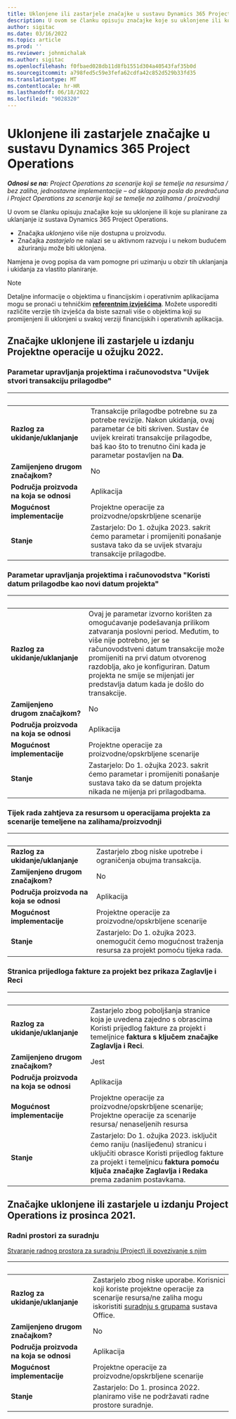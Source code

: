 ```yaml
---
title: Uklonjene ili zastarjele značajke u sustavu Dynamics 365 Project Operations
description: U ovom se članku opisuju značajke koje su uklonjene ili koje su planirane za uklanjanje iz sustava Dynamics 365 Project Operations.
author: sigitac
ms.date: 03/16/2022
ms.topic: article
ms.prod: ''
ms.reviewer: johnmichalak
ms.author: sigitac
ms.openlocfilehash: f0fbaed028db11d8fb1551d304a40543faf35b0d
ms.sourcegitcommit: a798fed5c59e3fefa62cdfa42c852d529b33fd35
ms.translationtype: MT
ms.contentlocale: hr-HR
ms.lasthandoff: 06/18/2022
ms.locfileid: "9028320"
---
```

# <a name="removed-or-deprecated-features-in-dynamics-365-project-operations"></a>Uklonjene ili zastarjele značajke u sustavu Dynamics 365 Project Operations

_**Odnosi se na:** Project Operations za scenarije koji se temelje na resursima / bez zaliha, jednostavne implementacije – od sklapanja posla do predračuna i Project Operations za scenarije koji se temelje na zalihama / proizvodnji_

U ovom se članku opisuju značajke koje su uklonjene ili koje su planirane za uklanjanje iz sustava Dynamics 365 Project Operations.

- Značajka *uklonjeno* više nije dostupna u proizvodu.
- Značajka *zastarjelo* ne nalazi se u aktivnom razvoju i u nekom budućem ažuriranju može biti uklonjena.

Namjena je ovog popisa da vam pomogne pri uzimanju u obzir tih uklanjanja i ukidanja za vlastito planiranje.

> [!NOTE]
> Detaljne informacije o objektima u financijskim i operativnim aplikacijama mogu se pronaći u tehničkim [**referentnim izvješćima**](/dynamics/s-e/global/axtechrefrep_61). Možete usporediti različite verzije tih izvješća da biste saznali više o objektima koji su promijenjeni ili uklonjeni u svakoj verziji financijskih i operativnih aplikacija.

## <a name="features-removed-or-deprecated-in-the-project-operations-march-2022-release"></a>Značajke uklonjene ili zastarjele u izdanju Projektne operacije u ožujku 2022.

### <a name="project-management-and-accounting-always-create-adjustment-transaction-parameter"></a>Parametar upravljanja projektima i računovodstva "Uvijek stvori transakciju prilagodbe"

| &nbsp; | &nbsp; |
|--------|--------|
| **Razlog za ukidanje/uklanjanje** | Transakcije prilagodbe potrebne su za potrebe revizije. Nakon ukidanja, ovaj parametar će biti skriven. Sustav će uvijek kreirati transakcije prilagodbe, baš kao što to trenutno čini kada je parametar postavljen na **Da**. |
| **Zamijenjeno drugom značajkom?** | No |
| **Područja proizvoda na koja se odnosi** | Aplikacija |
| **Mogućnost implementacije** | Projektne operacije za proizvodne/opskrbljene scenarije |
| **Stanje** | Zastarjelo: Do 1. ožujka 2023. sakrit ćemo parametar i promijeniti ponašanje sustava tako da se uvijek stvaraju transakcije prilagodbe. |

### <a name="project-management-and-accounting-use-adjustment-date-as-new-project-date-parameter"></a>Parametar upravljanja projektima i računovodstva "Koristi datum prilagodbe kao novi datum projekta"

| &nbsp; | &nbsp; |
|--------|--------|
| **Razlog za ukidanje/uklanjanje** | Ovaj je parametar izvorno korišten za omogućavanje podešavanja prilikom zatvaranja poslovni period. Međutim, to više nije potrebno, jer se računovodstveni datum transakcije može promijeniti na prvi datum otvorenog razdoblja, ako je konfiguriran. Datum projekta ne smije se mijenjati jer predstavlja datum kada je došlo do transakcije. |
| **Zamijenjeno drugom značajkom?** | No |
| **Područja proizvoda na koja se odnosi** | Aplikacija |
| **Mogućnost implementacije** | Projektne operacije za proizvodne/opskrbljene scenarije |
| **Stanje** | Zastarjelo: Do 1. ožujka 2023. sakrit ćemo parametar i promijeniti ponašanje sustava tako da se datum projekta nikada ne mijenja pri prilagodbama. |

### <a name="resource-request-workflow-in-project-operations-for-stockedproduction-based-scenarios"></a>Tijek rada zahtjeva za resursom u operacijama projekta za scenarije temeljene na zalihama/proizvodnji

| &nbsp; | &nbsp; |
|--------|--------|
| **Razlog za ukidanje/uklanjanje** | Zastarjelo zbog niske upotrebe i ograničenja obujma transakcija. |
| **Zamijenjeno drugom značajkom?** | No |
| **Područja proizvoda na koja se odnosi** | Aplikacija |
| **Mogućnost implementacije** | Projektne operacije za proizvodne/opskrbljene scenarije |
| **Stanje** | Zastarjelo: Do 1. ožujka 2023. onemogućit ćemo mogućnost traženja resursa za projekt pomoću tijeka rada. |

### <a name="project-invoice-proposal-page-without-header-and-lines-views"></a>Stranica prijedloga fakture za projekt bez prikaza Zaglavlje i Reci

| &nbsp; | &nbsp; |
|--------|--------|
| **Razlog za ukidanje/uklanjanje** | Zastarjelo zbog poboljšanja stranice koja je uvedena zajedno s obrascima Koristi prijedlog fakture za projekt i temeljnice **faktura s ključem značajke Zaglavlja i Reci**. |
| **Zamijenjeno drugom značajkom?** | Jest |
| **Područja proizvoda na koja se odnosi** | Aplikacija |
| **Mogućnost implementacije** | Projektne operacije za proizvodne/opskrbljene scenarije; Projektne operacije za scenarije resursa/ nenaseljenih resursa |
| **Stanje** | Zastarjelo: Do 1. ožujka 2023. isključit ćemo raniju (naslijeđenu) stranicu i uključiti obrasce Koristi prijedlog fakture za projekt i temeljnicu **faktura pomoću ključa značajke Zaglavlja i Redaka** prema zadanim postavkama. |

## <a name="features-removed-or-deprecated-in-the-project-operations-december-2021-release"></a>Značajke uklonjene ili zastarjele u izdanju Project Operations iz prosinca 2021.

### <a name="collaboration-workspaces"></a>Radni prostori za suradnju

[Stvaranje radnog prostora za suradnju (Project) ili povezivanje s njim](/dynamicsax-2012/appuser-itpro/create-or-link-to-a-collaboration-workspace-project)

| &nbsp; | &nbsp; |
|--------|--------|
| **Razlog za ukidanje/uklanjanje** | Zastarjelo zbog niske uporabe. Korisnici koji koriste projektne operacije za scenarije resursa/ne zaliha mogu iskoristiti [suradnju s grupama](../project-management/collaboration-groups.md) sustava Office. |
| **Zamijenjeno drugom značajkom?** | No |
| **Područja proizvoda na koja se odnosi** | Aplikacija  |
| **Mogućnost implementacije** | Projektne operacije za proizvodne/opskrbljene scenarije |
| **Stanje** | Zastarjelo: Do 1. prosinca 2022. planiramo više ne podržavati radne prostore suradnje. |

